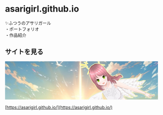 # asarigirl.github.io

✨ふつうのアサリガール<br>
・ポートフォリオ<br>
・作品紹介<br>

## サイトを見る

[![asarigirl.github.io](assets/channel-banner.png)](https://asarigirl.github.io/)

[https://asarigirl.github.io/](https://asarigirl.github.io/)
